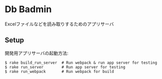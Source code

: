 # Db Badmin

Excelファイルなどを読み取りするためのアプリサーバ

## Setup

開発用アプリサーバの起動方法:

```
$ rake build_run_server  # Run webpack & run app server for testing
$ rake run_server        # Run app server for testing
$ rake run_webpack       # Run webpack for build
```
